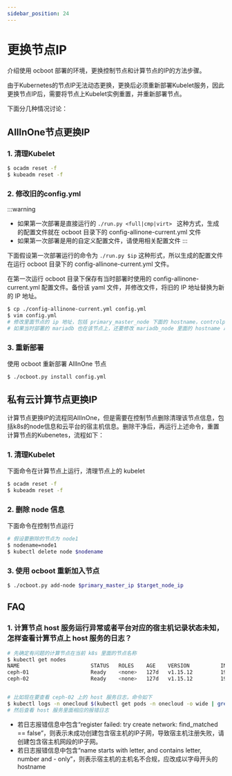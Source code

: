 ```yaml
---
sidebar_position: 24
---
```


# 更换节点IP

介绍使用 ocboot 部署的环境，更换控制节点和计算节点的IP的方法步骤。

由于Kubernetes的节点IP无法动态更换，更换后必须重新部署Kubelet服务，因此更换节点IP后，需要将节点上Kubelet实例重置，并重新部署节点。

下面分几种情况讨论：

## AllInOne节点更换IP

### 1. 清理Kubelet

```bash
$ ocadm reset -f
$ kubeadm reset -f
```

### 2. 修改旧的config.yml

:::warning
- 如果第一次部署是直接运行的 `./run.py <full|cmp|virt> ` 这种方式，生成的配置文件就在 ocboot 目录下的 config-allinone-current.yml 文件
- 如果第一次部署是用的自定义配置文件，请使用相关配置文件
:::


下面假设第一次部署运行的命令为 `./run.py $ip` 这种形式，所以生成的配置文件在运行 ocboot 目录下的 config-allinone-current.yml 文件。

在第一次运行 ocboot 目录下保存有当时部署时使用的 config-allinone-current.yml 配置文件。备份该 yaml 文件，并修改文件，将旧的 IP 地址替换为新的 IP 地址。

```bash
$ cp ./config-allinone-current.yml config.yml
$ vim config.yml
# 修改里面节点的 ip 地址，包括 primary_master_node 下面的 hostname，controlplane_host
# 如果当时部署的 mariadb 也在该节点上，还要修改 mariadb_node 里面的 hostname 以及 primary_master_node 里面的 db_host
```


### 3. 重新部署

使用 ocboot 重新部署 AllInOne 节点

```
$ ./ocboot.py install config.yml
```

## 私有云计算节点更换IP

计算节点更换IP的流程同AllInOne，但是需要在控制节点删除清理该节点信息，包括k8s的node信息和云平台的宿主机信息。删除干净后，再运行上述命令，重置计算节点的Kubenetes，流程如下：

### 1. 清理Kubelet

下面命令在计算节点上运行，清理节点上的 kubelet

```bash
$ ocadm reset -f
$ kubeadm reset -f
```

### 2. 删除 node 信息

下面命令在控制节点运行

```bash
# 假设要删除的节点为 node1
$ nodename=node1
$ kubectl delete node $nodename
```

### 3. 使用 ocboot 重新加入节点

```bash
$ ./ocboot.py add-node $primary_master_ip $target_node_ip
```

## FAQ

### 1. 计算节点 host 服务运行异常或者平台对应的宿主机记录状态未知，怎样查看计算节点上 host 服务的日志？

```bash
# 先确定有问题的计算节点在当前 k8s 里面的节点名称
$ kubectl get nodes
NAME                       STATUS   ROLES    AGE    VERSION          INTERNAL-IP       EXTERNAL-IP
ceph-01                    Ready    <none>   127d   v1.15.12         192.168.222.111   <none>
ceph-02                    Ready    <none>   127d   v1.15.12         192.168.222.112   <none>


# 比如现在要查看 ceph-02 上的 host 服务日志，命令如下
$ kubectl logs -n onecloud $(kubectl get pods -n onecloud -o wide | grep host | egrep -v 'image|deployer' | grep ceph-02 | awk '{print $1}') -c host
# 然后查看 host 服务里面相应的报错日志
```

- 若日志报错信息中包含“register failed: try create network: find_matched == false”，则表示未成功创建包含宿主机的IP子网，导致宿主机注册失败，请创建包含宿主机网段的IP子网。
- 若日志报错信息中包含“name starts with letter, and contains letter, number and - only”，则表示宿主机的主机名不合规，应改成以字母开头的hostname
